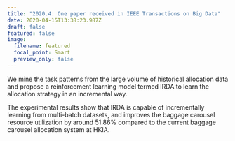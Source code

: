 ```yaml
---
title: "2020.4: One paper received in IEEE Transactions on Big Data"
date: 2020-04-15T13:38:23.987Z
draft: false
featured: false
image:
  filename: featured
  focal_point: Smart
  preview_only: false
---
```

We mine the task patterns from the large volume of historical allocation data and propose a reinforcement learning model termed IRDA to learn the allocation strategy in an incremental way. 

The experimental results show that IRDA is capable of incrementally learning from multi-batch datasets, and improves the baggage carousel resource utilization by around 51.86% compared to the current baggage carousel allocation system at HKIA.